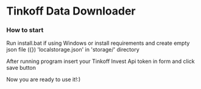 # Tinkoff Data Downloader

### How to start

Run install.bat if using Windows or install requirements and create empty json file ({}) 'localstorage.json' in 'storage/' directory

After running program insert your Tinkoff Invest Api token in form and click save button

Now you are ready to use it!:)